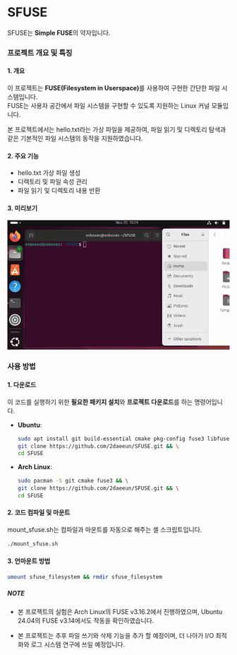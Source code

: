 # SFUSE
SFUSE는 **Simple FUSE**의 약자입니다.

### 프로젝트 개요 및 특징

#### 1. 개요
이 프로젝트는 <b>FUSE(Filesystem in Userspace)</b>를 사용하여 구현한 간단한 파일 시스템입니다.  
FUSE는 사용자 공간에서 파일 시스템을 구현할 수 있도록 지원하는 Linux 커널 모듈입니다.  

본 프로젝트에서는 hello.txt라는 가상 파일을 제공하여, 파일 읽기 및 디렉토리 탐색과 같은 기본적인 파일 시스템의 동작을 지원하였습니다.

#### 2. 주요 기능
* hello.txt 가상 파일 생성
* 디렉토리 및 파일 속성 관리
* 파일 읽기 및 디렉토리 내용 반환

#### 3. 미리보기
<p align="center">
  <img src="preview.gif">
</p>


### 사용 방법
#### 1. 다운로드
이 코드를 실행하기 위한 **필요한 패키지 설치**와 **프로젝트 다운로드**를 하는 명령어입니다.
- **Ubuntu**:
  ```bash
  sudo apt install git build-essential cmake pkg-config fuse3 libfuse3-dev -y && \
  git clone https://github.com/2daeeun/SFUSE.git && \
  cd SFUSE
  ```

- **Arch Linux**:
  ```bash
  sudo pacman -S git cmake fuse3 && \
  git clone https://github.com/2daeeun/SFUSE.git && \
  cd SFUSE
  ```

#### 2. 코드 컴파일 및 마운트
mount_sfuse.sh는 컴파일과 마운트를 자동으로 해주는 셸 스크립트입니다.
  ```bash
./mount_sfuse.sh
```

#### 3. 언마운트 방법
```bash
umount sfuse_filesystem && rmdir sfuse_filesystem
```

##### NOTE
* 본 프로젝트의 실험은 Arch Linux의 FUSE v3.16.2에서 진행하였으며, Ubuntu 24.04의 FUSE v3.14에서도 작동을 확인하였습니다.  

* 본 프로젝트는 추후 파일 쓰기와 삭제 기능을 추가 할 예정이며, 더 나아가 I/O 최적화와 로그 시스템 연구에 쓰일 예정입니다.
